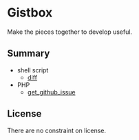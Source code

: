 # Gistbox
Make the pieces together to develop useful.

## Summary 
* shell script
    * [diff](diff/)
* PHP
    * [get_github_issue](get_github_issue/)

## License
There are no constraint on license.
